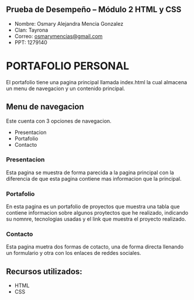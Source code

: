 Prueba de Desempeño – Módulo 2 HTML y CSS
-----------------------------------------
* Nombre: Osmary Alejandra Mencia Gonzalez
* Clan: Tayrona
* Correo: osmarymencias@gmail.com
* PPT: 1279140

# PORTAFOLIO PERSONAL

El portafolio tiene una pagina principal llamada index.html la cual almacena un menu de navegacion y un contenido principal.

## Menu de navegacion

Este cuenta con 3 opciones de navegacion.

* Presentacion 
* Portafolio
* Contacto

### Presentacion
Esta pagina se muestra de forma parecida a la pagina principal con la diferencia de que esta pagina contiene mas informacion que la principal.

### Portafolio
En esta pagina es un portafolio de proyectos que muestra una tabla que contiene informacion sobre algunos proytectos que he realizado,
indicando su nomnre, tecnologias usadas y el link que muestra el proyecto realizado.

### Contacto 
Esta pagina muetra dos formas de cotacto, una de forma directa llenando un formulario y otra con los enlaces de reddes sociales.

## Recursos utilizados:
* HTML
* CSS
